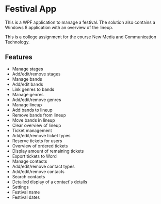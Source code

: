 # Festival App

This is a WPF application to manage a festival. The solution also contains a Windows 8 application with an overview of the lineup.

This is a college assignment for the course New Media and Communication Technology.

## Features

- Manage stages
 - Add/edit/remove stages
- Manage bands
 - Add/edit bands
 - Link genres to bands
- Manage genres
 - Add/edit/remove genres
- Manage lineup
 - Add bands to lineup
 - Remove bands from lineup
 - Move bands in lineup
 - Clear overview of lineup
- Ticket management
 - Add/edit/remove ticket types
 - Reserve tickets for users
 - Overview of ordered tickets
 - Display amount of remaining tickets
 - Export tickets to Word
- Manage contacts
 - Add/edit/remove contact types
 - Add/edit/remove contacts
 - Search contacts
 - Detailed display of a contact's details
- Settings
 - Festival name
 - Festival dates
